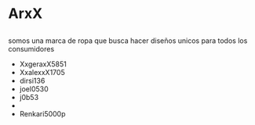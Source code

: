 
# ArxX
## 

somos una marca de ropa que busca hacer diseños unicos para todos los consumidores  

- XxgeraxX5851
- XxalexxX1705
- dirsi136
- joel0530
- j0b53
- 
- Renkari5000p
